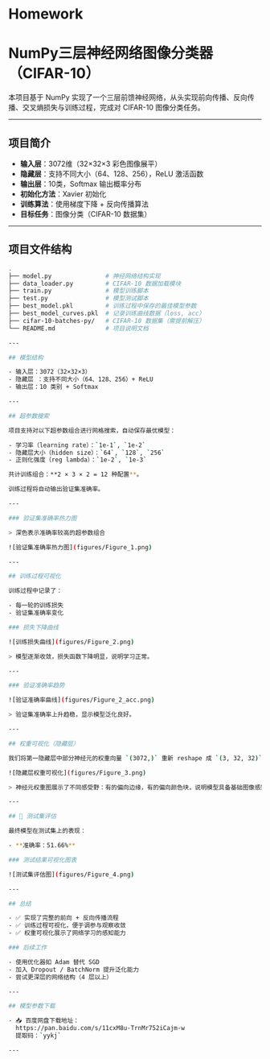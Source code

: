 # Homework
# NumPy三层神经网络图像分类器（CIFAR-10）

本项目基于 NumPy 实现了一个三层前馈神经网络，从头实现前向传播、反向传播、交叉熵损失与训练过程，完成对 CIFAR-10 图像分类任务。

---

##  项目简介

- **输入层**：3072维（32×32×3 彩色图像展平）
- **隐藏层**：支持不同大小（64、128、256），ReLU 激活函数
- **输出层**：10类，Softmax 输出概率分布
- **初始化方法**：Xavier 初始化
- **训练算法**：使用梯度下降 + 反向传播算法
- **目标任务**：图像分类（CIFAR-10 数据集）

---

##  项目文件结构

```bash
.
├── model.py               # 神经网络结构实现
├── data_loader.py         # CIFAR-10 数据加载模块
├── train.py               # 模型训练脚本
├── test.py                # 模型测试脚本
├── best_model.pkl         # 训练过程中保存的最佳模型参数
├── best_model_curves.pkl  # 记录训练曲线数据（loss, acc）
├── cifar-10-batches-py/   # CIFAR-10 数据集（需提前解压）
└── README.md              # 项目说明文档

---

## 模型结构

- 输入层：3072（32×32×3）
- 隐藏层 ：支持不同大小（64、128、256）+ ReLU 
- 输出层：10 类别 + Softmax

---

## 超参数搜索

项目支持对以下超参数组合进行网格搜索，自动保存最优模型：

- 学习率（learning rate）：`1e-1`, `1e-2`
- 隐藏层大小（hidden size）：`64`, `128`, `256`
- 正则化强度（reg lambda）：`1e-2`, `1e-3`

共计训练组合：**2 × 3 × 2 = 12 种配置**。

训练过程将自动输出验证集准确率。

---

### 验证集准确率热力图

> 深色表示准确率较高的超参数组合

![验证集准确率热力图](figures/Figure_1.png)

---

## 训练过程可视化

训练过程中记录了：

- 每一轮的训练损失
- 验证集准确率变化

### 损失下降曲线

![训练损失曲线](figures/Figure_2.png)

> 模型逐渐收敛，损失函数下降明显，说明学习正常。

---

### 验证准确率趋势

![验证准确率曲线](figures/Figure_2_acc.png)

> 验证集准确率上升趋稳，显示模型泛化良好。

---

## 权重可视化（隐藏层）

我们将第一隐藏层中部分神经元的权重向量 `(3072,)` 重新 reshape 成 `(3, 32, 32)` 并显示为 RGB 图像。

![隐藏层权重可视化](figures/Figure_3.png)

> 神经元权重图展示了不同感受野：有的偏向边缘，有的偏向颜色块，说明模型具备基础图像感知能力。

---

## 🧪 测试集评估

最终模型在测试集上的表现：

- **准确率：51.66%**

### 测试结果可视化图表

![测试集评估图](figures/Figure_4.png)

---

## 总结

- ✅ 实现了完整的前向 + 反向传播流程
- ✅ 训练过程可视化，便于调参与观察收敛
- ✅ 权重可视化展示了网络学习的感知能力

### 后续工作

- 使用优化器如 Adam 替代 SGD
- 加入 Dropout / BatchNorm 提升泛化能力
- 尝试更深层的网络结构（4 层以上）

---

## 模型参数下载

- 📥 百度网盘下载地址：
  https://pan.baidu.com/s/11cxM8u-TrnMr752iCajm-w  
  提取码：`yykj`

---






